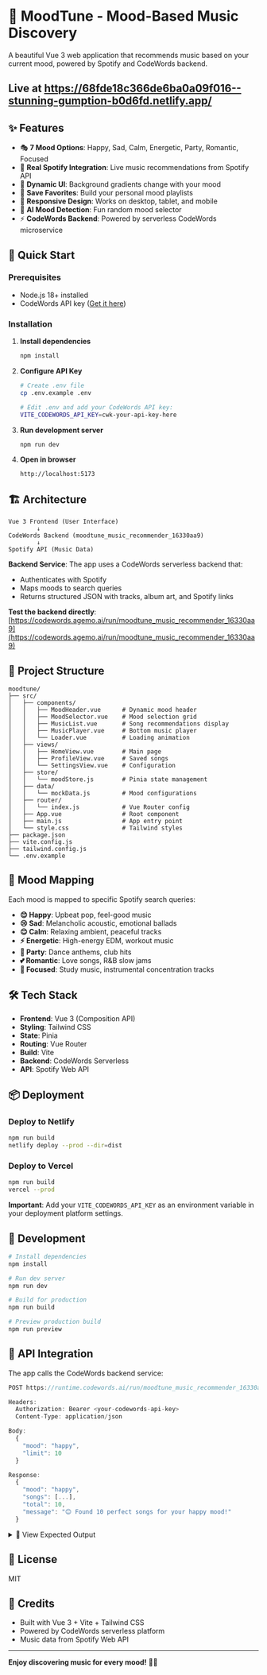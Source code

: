 # 🎵 MoodTune - Mood-Based Music Discovery

A beautiful Vue 3 web application that recommends music based on your current mood, powered by Spotify and CodeWords backend.

## Live at https://68fde18c366de6ba0a09f016--stunning-gumption-b0d6fd.netlify.app/

## ✨ Features

- 🎭 **7 Mood Options**: Happy, Sad, Calm, Energetic, Party, Romantic, Focused
- 🎵 **Real Spotify Integration**: Live music recommendations from Spotify API
- 🎨 **Dynamic UI**: Background gradients change with your mood
- 💾 **Save Favorites**: Build your personal mood playlists
- 📱 **Responsive Design**: Works on desktop, tablet, and mobile
- 🔮 **AI Mood Detection**: Fun random mood selector
- ⚡ **CodeWords Backend**: Powered by serverless CodeWords microservice

## 🚀 Quick Start

### Prerequisites
- Node.js 18+ installed
- CodeWords API key ([Get it here](https://codewords.agemo.ai/account/keys))

### Installation

1. **Install dependencies**
   ```bash
   npm install
   ```

2. **Configure API Key**
   ```bash
   # Create .env file
   cp .env.example .env
   
   # Edit .env and add your CodeWords API key:
   VITE_CODEWORDS_API_KEY=cwk-your-api-key-here
   ```

3. **Run development server**
   ```bash
   npm run dev
   ```

4. **Open in browser**
   ```
   http://localhost:5173
   ```

## 🏗️ Architecture

```
Vue 3 Frontend (User Interface)
        ↓
CodeWords Backend (moodtune_music_recommender_16330aa9)
        ↓
Spotify API (Music Data)
```

**Backend Service**: The app uses a CodeWords serverless backend that:
- Authenticates with Spotify
- Maps moods to search queries
- Returns structured JSON with tracks, album art, and Spotify links

**Test the backend directly**: [https://codewords.agemo.ai/run/moodtune_music_recommender_16330aa9](https://codewords.agemo.ai/run/moodtune_music_recommender_16330aa9)

## 📁 Project Structure

```
moodtune/
├── src/
│   ├── components/
│   │   ├── MoodHeader.vue      # Dynamic mood header
│   │   ├── MoodSelector.vue    # Mood selection grid
│   │   ├── MusicList.vue       # Song recommendations display
│   │   ├── MusicPlayer.vue     # Bottom music player
│   │   └── Loader.vue          # Loading animation
│   ├── views/
│   │   ├── HomeView.vue        # Main page
│   │   ├── ProfileView.vue     # Saved songs
│   │   └── SettingsView.vue    # Configuration
│   ├── store/
│   │   └── moodStore.js        # Pinia state management
│   ├── data/
│   │   └── mockData.js         # Mood configurations
│   ├── router/
│   │   └── index.js            # Vue Router config
│   ├── App.vue                 # Root component
│   ├── main.js                 # App entry point
│   └── style.css               # Tailwind styles
├── package.json
├── vite.config.js
├── tailwind.config.js
└── .env.example
```

## 🎨 Mood Mapping

Each mood is mapped to specific Spotify search queries:

- **😊 Happy**: Upbeat pop, feel-good music
- **😢 Sad**: Melancholic acoustic, emotional ballads
- **😌 Calm**: Relaxing ambient, peaceful tracks
- **⚡ Energetic**: High-energy EDM, workout music
- **🎉 Party**: Dance anthems, club hits
- **💕 Romantic**: Love songs, R&B slow jams
- **🎯 Focused**: Study music, instrumental concentration tracks

## 🛠️ Tech Stack

- **Frontend**: Vue 3 (Composition API)
- **Styling**: Tailwind CSS
- **State**: Pinia
- **Routing**: Vue Router
- **Build**: Vite
- **Backend**: CodeWords Serverless
- **API**: Spotify Web API

## 📦 Deployment

### Deploy to Netlify

```bash
npm run build
netlify deploy --prod --dir=dist
```

### Deploy to Vercel

```bash
npm run build
vercel --prod
```

**Important**: Add your `VITE_CODEWORDS_API_KEY` as an environment variable in your deployment platform settings.

## 🔧 Development

```bash
# Install dependencies
npm install

# Run dev server
npm run dev

# Build for production
npm run build

# Preview production build
npm run preview
```

## 🎯 API Integration

The app calls the CodeWords backend service:

```javascript
POST https://runtime.codewords.ai/run/moodtune_music_recommender_16330aa9

Headers:
  Authorization: Bearer <your-codewords-api-key>
  Content-Type: application/json

Body:
  {
    "mood": "happy",
    "limit": 10
  }

Response:
  {
    "mood": "happy",
    "songs": [...],
    "total": 10,
    "message": "😊 Found 10 perfect songs for your happy mood!"
  }
```

<details>
  <summary>📸 View Expected Output</summary>

  <img width="2880" height="1198" alt="App Screenshot 1" src="https://github.com/user-attachments/assets/b076ad55-c999-44b7-bca2-9edf589163eb" />  
  <img width="2878" height="1465" alt="App Screenshot 2" src="https://github.com/user-attachments/assets/91632e72-d53f-4a57-accf-3fc9c0fe9d91" />  
  <img width="2880" height="1462" alt="App Screenshot 3" src="https://github.com/user-attachments/assets/2297be30-65a1-4a16-bacb-941f1ce39d69" />  
  <img width="2849" height="1276" alt="App Screenshot 4" src="https://github.com/user-attachments/assets/cc3238d1-32b6-4848-b205-b0c115073113" />  

</details>


## 📝 License

MIT

## 🙏 Credits

- Built with Vue 3 + Vite + Tailwind CSS
- Powered by CodeWords serverless platform
- Music data from Spotify Web API

---

**Enjoy discovering music for every mood!** 🎵✨
